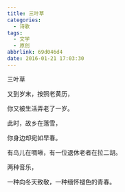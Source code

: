 ```yaml
---
title: 三叶草
categories:
  - 诗歌
tags:
  - 文学
  - 原创
abbrlink: 69d046d4
date: 2016-01-21 17:03:30
---
```


三叶草

 

又到岁末，按照老黄历，

你又被生活弄老了一岁。

此时，故乡在落雪，

你身边却宛如早春。

有鸟儿在啁啾，有一位退休老者在拉二胡。

两种音乐，

一种向冬天致敬，一种缅怀褪色的青春。
